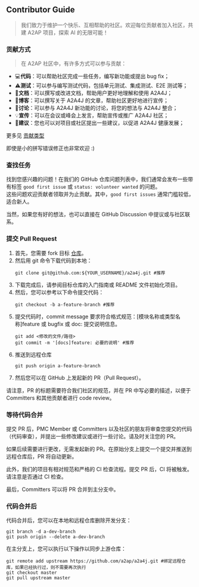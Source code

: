 ## Contributor Guide

> 我们致力于维护一个快乐、互相帮助的社区。欢迎每位贡献者加入社区，共建 A2AP 项目，探索 AI 的无限可能！

### 贡献方式

> 在 A2AP 社区中，有许多方式可以参与贡献：

- 💻**代码**：可以帮助社区完成一些任务，编写新功能或提出 bug fix；
- ⚠️**测试**：可以参与编写测试代码，包括单元测试、集成测试、E2E 测试等；
- 📖**文档**：可以撰写或改进文档，帮助用户更好地理解和使用 A2A4J；
- 📝**博客**：可以撰写关于 A2A4J 的文章，帮助社区更好地进行宣传；
- 🤔**讨论**：可以参与 A2A4J 新功能的讨论，将您的想法与 A2A4J 整合；
- 💡**宣传**：可以在会议或峰会上发言，帮助宣传或推广 A2A4J 社区；
- 💬**建议**：您也可以对项目或社区提出一些建议，以促进 A2A4J 健康发展；

更多见 [贡献类型](https://allcontributors.org/docs/en/emoji-key)

即使是小的拼写错误修正也非常欢迎 :)

### 查找任务

找到您感兴趣的问题！在我们的 GitHub 仓库问题列表中，我们通常会发布一些带有标签 `good first issue` 或 `status: volunteer wanted` 的问题。  
这些问题欢迎贡献者领取并为止贡献。其中，`good first issues` 通常门槛较低，适合新人。

当然，如果您有好的想法，也可以直接在 GitHub Discussion 中提议或与社区联系。

### 提交 Pull Request

1. 首先，您需要 fork 目标 [仓库](https://github.com/a2ap/a2a4j)。
2. 然后用 git 命令下载代码到本地：
    ```shell
    git clone git@github.com:${YOUR_USERNAME}/a2a4j.git #推荐  
    ```
3. 下载完成后，请参阅目标仓库的入门指南或 README 文件初始化项目。
4. 然后，您可以参考以下命令提交代码：
    ```shell
    git checkout -b a-feature-branch #推荐  
    ```
5. 提交代码时，commit message 要求符合格式规范：[模块名称或类型名称]feature 或 bugfix 或 doc: 提交说明信息。
    ```shell
    git add <修改的文件/路径> 
    git commit -m '[docs]feature: 必要的说明' #推荐 
    ```
6. 推送到远程仓库
    ```shell
    git push origin a-feature-branch   
    ```
7. 然后您可以在 GitHub 上发起新的 PR（Pull Request）。

请注意，PR 的标题需要符合我们社区的规范，并在 PR 中写必要的描述，以便于 Committers 和其他贡献者进行 code review。

### 等待代码合并

提交 PR 后，PMC Member 或 Committers 以及社区的朋友将审查您提交的代码（代码审查），并提出一些修改建议或进行一些讨论。请及时关注您的 PR。

如果后续需要进行更改，无需发起新的 PR。在原始分支上提交一个提交并推送到远程仓库后，PR 将自动更新。

此外，我们的项目有相对规范和严格的 CI 检查流程。提交 PR 后，CI 将被触发。请注意是否通过 CI 检查。

最后，Committers 可以将 PR 合并到主分支中。

### 代码合并后

代码合并后，您可以在本地和远程仓库删除开发分支：

```shell
git branch -d a-dev-branch
git push origin --delete a-dev-branch
```

在主分支上，您可以执行以下操作以同步上游仓库：

```shell
git remote add upstream https://github.com/a2ap/a2a4j.git #绑定远程仓库，如果已经执行过，则不需要再次执行
git checkout master 
git pull upstream master
```

<br>
